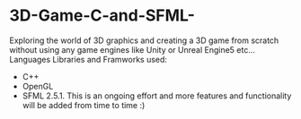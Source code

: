 # 3D-Game-C-and-SFML-
Exploring the world of 3D graphics and creating a 3D game from scratch without using any game engines like Unity or Unreal Engine5 etc...
Languages Libraries and Framworks used:
- C++
- OpenGL
- SFML 2.5.1.
This is an ongoing effort and more features and functionality will be added from time to time :)
